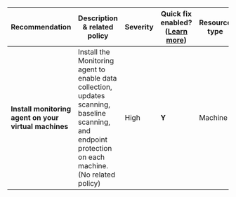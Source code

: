 |Recommendation|Description & related policy|Severity|Quick fix enabled?([Learn more](https://docs.microsoft.com/azure/security-center/security-center-remediate-recommendations#recommendations-with-quick-fix-remediation))|Resource type|
|----|----|----|----|----|
|**Install monitoring agent on your virtual machines**|Install the Monitoring agent to enable data collection, updates scanning, baseline scanning, and endpoint protection on each machine.<br>(No related policy)|High|**Y**|Machine|


